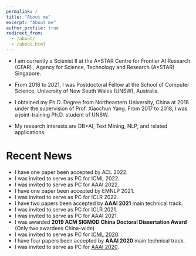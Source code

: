 ```yaml
---
permalink: /
title: "About me"
excerpt: "About me"
author_profile: true
redirect_from: 
  - /about/
  - /about.html
---
```


* I am currently a Scienist II at the A\*STAR Centre for Frontier AI Research (CFAR) , Agency for Science, Technology and Research (A\*STAR) Singapore.

* From 2018 to 2021, I was Postdoctoral Fellow at the School of Computer Science, University of New South Wales (UNSW), Australia.

* I obtained my Ph.D. Degree from Northeastern University, China at 2018 under the supervision of Prof. Xiaochun Yang. From 2017 to 2018, I was a joint-training Ph.D. student of UNSW. 

* My research interests are DB+AI, Text Mining, NLP, and related applications.



# Recent News
* I have one paper been accepted by ACL 2022.
* I was invited to serve as PC for ICML 2022.
* I was invited to serve as PC for AAAI 2022.
* I have one paper been accepted by EMNLP 2021.
* I was invited to serve as PC for ICLR 2022.
* I have two papers been accepted by <b>AAAI 2021</b> main technical track.
* I was invited to serve as PC for ICLR 2021.
* I was invited to serve as PC for AAAI 2021.
* I was awarded <b>2019 ACM SIGMOD China Doctoral Dissertation Award</b> (Only two awardees China-wide)
* I was invited to serve as PC for [ICML 2020](https://icml.cc/Conferences/2020/).
* I have four papers been accepted by <b>AAAI 2020</b> main technical track.
* I was invited to serve as PC for [AAAI 2020](https://aaai.org/Conferences/AAAI-20/).

